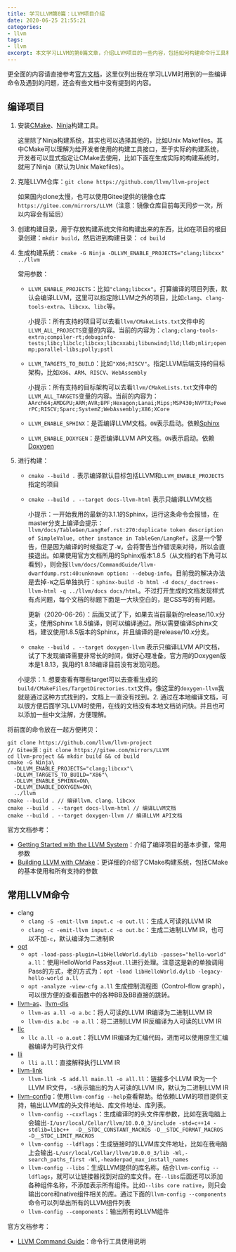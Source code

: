 ```yaml
---
title: 学习LLVM第0篇：LLVM项目介绍
date: 2020-06-25 21:55:21
categories:
- llvm
tags:
- llvm
excerpt: 本文学习LLVM的第0篇文章，介绍LLVM项目的一些内容，包括如何构建命令行工具和本地文档、常用LLVM命令的使用。目的是为了后续研究LLVM作准备。
---
```


更全面的内容请直接参考[官方文档](https://llvm.org/docs)，这里仅列出我在学习LLVM时用到的一些编译命令及遇到的问题，还会有些文档中没有提到的内容。



## 编译项目

1. 安装[CMake](https://cmake.org)、[Ninja](https://ninja-build.org)构建工具。
   
   这里除了Ninja构建系统，其实也可以选择其他的，比如Unix Makefiles。其中CMake可以理解为给开发者使用的构建工具接口，至于实际的构建系统，开发者可以显式指定让CMake去使用，比如下面在生成实际的构建系统时，就用了Ninja（默认为Unix Makefiles）。
   
2. 克隆LLVM仓库：`git clone https://github.com/llvm/llvm-project`

   如果国内clone太慢，也可以使用Gitee提供的镜像仓库`https://gitee.com/mirrors/LLVM`（注意：镜像仓库目前每天同步一次，所以内容会有延后）

3. 创建构建目录，用于存放构建系统文件和构建出来的东西，比如在项目的根目录创建：`mkdir build`，然后进到构建目录： `cd build`

4. 生成构建系统：`cmake -G Ninja -DLLVM_ENABLE_PROJECTS="clang;libcxx" ../llvm`

   常用参数：

   - `LLVM_ENABLE_PROJECTS`：比如`"clang;libcxx"`。打算编译的项目列表，默认会编译LLVM，这里可以指定除LLVM之外的项目，比如`clang`、`clang-tools-extra`、`libcxx`、`libc`等。

     小提示：所有支持的项目可以去看`llvm/CMakeLists.txt`文件中的`LLVM_ALL_PROJECTS`变量的内容。当前的内容为：`clang;clang-tools-extra;compiler-rt;debuginfo-tests;libc;libclc;libcxx;libcxxabi;libunwind;lld;lldb;mlir;openmp;parallel-libs;polly;pstl`

   - `LLVM_TARGETS_TO_BUILD`：比如`"X86;RISCV"`。指定LLVM后端支持的目标架构，比如`X86`、`ARM`、`RISCV`、`WebAssembly`

     小提示：所有支持的目标架构可以去看`llvm/CMakeLists.txt`文件中的`LLVM_ALL_TARGETS`变量的内容。当前的内容为：`AArch64;AMDGPU;ARM;AVR;BPF;Hexagon;Lanai;Mips;MSP430;NVPTX;PowerPC;RISCV;Sparc;SystemZ;WebAssembly;X86;XCore`

   - `LLVM_ENABLE_SPHINX`：是否编译LLVM文档。`ON`表示启动。依赖[Sphinx](https://www.sphinx-doc.org)

   - `LLVM_ENABLE_DOXYGEN`：是否编译LLVM API文档。`ON`表示启动。依赖[Doxygen](https://www.doxygen.nl)

5. 进行构建：

   - `cmake --build .` 表示编译默认目标包括LLVM和`LLVM_ENABLE_PROJECTS`指定的项目

   - `cmake --build . --target docs-llvm-html` 表示只编译LLVM文档

     小提示：一开始我用的最新的3.1.1的Sphinx，运行这条命令会报错，在master分支上编译会提示：`llvm/docs/TableGen/LangRef.rst:270:duplicate token description of SimpleValue, other instance in TableGen/LangRef`，这是一个警告，但是因为编译的时候指定了`-W`，会将警告当作错误来对待，所以会直接退出。如果使用官方文档所用的Sphinx版本1.8.5（从文档的右下角可以看到），则会报`llvm/docs/CommandGuide/llvm-dwarfdump.rst:40:unknown option: --debug-info`。目前我的解决办法是去掉`-W`之后单独执行：`sphinx-build -b html -d docs/_doctrees-llvm-html -q ../llvm/docs docs/html`。不过打开生成的文档发现样式有点问题，每个文档的标题下面是一大块空白的，是CSS写的有问题。

     更新（2020-06-26）：后面又试了下，如果去当前最新的release/10.x分支，使用Sphinx 1.8.5编译，则可以编译通过。所以需要编译Sphinx文档，建议使用1.8.5版本的Sphinx，并且编译的是release/10.x分支。

   - `cmake --build . --target doxygen-llvm` 表示只编译LLVM API文档，试了下发现编译需要非常长的时间，做好心理准备。官方用的Doxygen版本是1.8.13，我用的1.8.18编译目前没有发现问题。
   
   小提示：1. 想要查看有哪些target可以去查看生成的`build/CMakeFiles/TargetDirectories.txt`文件。像这里的`doxygen-llvm`我就是通过这种方式找到的，文档上一直没有找到。2. 通过在本地编译文档，可以很方便后面学习LLVM时使用，在线的文档没有本地文档访问快。并且也可以添加一些中文注解，方便理解。

将前面的命令放在一起方便拷贝：

```shell
git clone https://github.com/llvm/llvm-project
// Gitee源：git clone https://gitee.com/mirrors/LLVM
cd llvm-project && mkdir build && cd build
cmake -G Ninja\
  -DLLVM_ENABLE_PROJECTS="clang;libcxx"\
  -DLLVM_TARGETS_TO_BUILD="X86"\
  -DLLVM_ENABLE_SPHINX=ON\
  -DLLVM_ENABLE_DOXYGEN=ON\
  ../llvm
cmake --build . // 编译llvm、clang、libcxx
cmake --build . --target docs-llvm-html // 编译LLVM文档
cmake --build . --target doxygen-llvm // 编译LLVM API文档
```

官方文档参考：

- [Getting Started with the LLVM System](https://llvm.org/docs/GettingStarted.html)：介绍了编译项目的基本步骤，常用参数
- [Building LLVM with CMake](https://llvm.org/docs/CMake.html)：更详细的介绍了CMake构建系统，包括CMake的基本使用和所有支持的参数



## 常用LLVM命令

- clang
  - `clang -S -emit-llvm input.c -o out.ll`：生成人可读的LLVM IR
  - `clang -c -emit-llvm input.c -o out.bc`：生成二进制LLVM IR，也可以不加`-c`，默认编译为二进制IR
- [opt](https://llvm.org/docs/CommandGuide/opt.html)
  - `opt -load-pass-plugin=libHelloWorld.dylib -passes="hello-world" a.ll`：使用HelloWorld Pass对`out.ll`进行处理。注意这是新的单独调用Pass的方式，老的方式为：`opt -load libHelloWorld.dylib -legacy-hello-world a.ll`
  - `opt -analyze -view-cfg a.ll` 生成控制流程图（Control-flow graph），可以很方便的查看函数中的各种BB及BB直接的跳转。
- [llvm-as](https://llvm.org/docs/CommandGuide/llvm-as.html)、[llvm-dis](https://llvm.org/docs/CommandGuide/llvm-dis.html)
  - `llvm-as a.ll -o a.bc`：将人可读的LLVM IR编译为二进制LLVM IR
  - `llvm-dis a.bc -o a.ll`：将二进制LLVM IR反编译为人可读的LLVM IR
- [llc](https://llvm.org/docs/CommandGuide/llc.html)
  - `llc a.ll -o a.out`：将LLVM IR编译为汇编代码，进而可以使用原生汇编器编译为可执行文件
- [lli](https://llvm.org/docs/CommandGuide/lli.html)
  - `lli a.ll`：直接解释执行LLVM IR
- [llvm-link](https://llvm.org/docs/CommandGuide/llvm-link.html)
  - `llvm-link -S add.ll main.ll -o all.ll`：链接多个LLVM IR为一个LLVM IR文件，`-S`表示输出的为人可读的LLVM IR，默认为二进制LLVM IR
- [llvm-config](https://llvm.org/docs/CommandGuide/llvm-config.html)：使用`llvm-config --help`查看帮助。给依赖LLVM的项目提供支持，输出LLVM库的头文件地址、库文件地址、库列表。
  - `llvm-config --cxxflags`：生成编译时的头文件库参数，比如在我电脑上会输出`-I/usr/local/Cellar/llvm/10.0.0_3/include -std=c++14 -stdlib=libc++  -D__STDC_CONSTANT_MACROS -D__STDC_FORMAT_MACROS -D__STDC_LIMIT_MACROS`
  - `llvm-config --ldflags`：生成链接时的LLVM库文件地址，比如在我电脑上会输出`-L/usr/local/Cellar/llvm/10.0.0_3/lib -Wl,-search_paths_first -Wl,-headerpad_max_install_names`
  - `llvm-config --libs`：生成LLVM提供的库名称，结合`llvm-config --ldflags`，就可以让链接器找到对应的库文件。在`--libs`后面还可以添加各种组件名称，不添加表示所有组件。比如`--libs core native`，则只会输出core和native组件相关的库。通过下面的`llvm-config --components`命令可以列举出所有的LLVM组件列表
  - `llvm-config --components`：输出所有的LLVM组件

官方文档参考：

- [LLVM Command Guide](https://llvm.org/docs/CommandGuide/index.html)：命令行工具使用说明


<!--
## LLVM项目结构简介

// TODO
-->